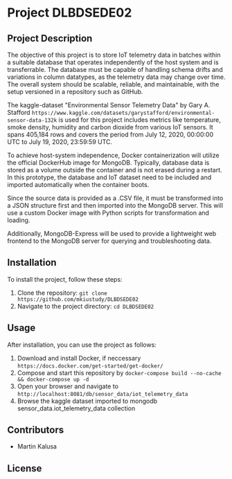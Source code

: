 # Project DLBDSEDE02

## Project Description
The objective of this project is to store IoT telemetry data in batches within a suitable database that operates independently of the host system and is transferrable. The database must be capable of handling schema drifts and variations in column datatypes, as the telemetry data may change over time. The overall system should be scalable, reliable, and maintainable, with the setup versioned in a repository such as GitHub.

The kaggle-dataset "Environmental Sensor Telemetry Data" by Gary A. Stafford `https://www.kaggle.com/datasets/garystafford/environmental-sensor-data-132k` is used for this project includes metrics like temperature, smoke density, humidity and carbon dioxide from various IoT sensors. It spans 405,184 rows and covers the period from July 12, 2020, 00:00:00 UTC to July 19, 2020, 23:59:59 UTC.

To achieve host-system independence, Docker containerization will utilize the official DockerHub image for MongoDB. Typically, database data is stored as a volume outside the container and is not erased during a restart. In this prototype, the database and IoT dataset need to be included and imported automatically when the container boots. 

Since the source data is provided as a .CSV file, it must be transformed into a JSON structure first and then imported into the MongoDB server. This will use a custom Docker image with Python scripts for transformation and loading. 

Additionally, MongoDB-Express will be used to provide a lightweight web frontend to the MongoDB server for querying and troubleshooting data.


## Installation
To install the project, follow these steps:
1. Clone the repository: `git clone https://github.com/mkiustudy/DLBDSEDE02`
2. Navigate to the project directory: `cd DLBDSEDE02`

## Usage
After installation, you can use the project as follows:
1. Download and install Docker, if neccessary `https://docs.docker.com/get-started/get-docker/`
1. Compose and start this repository by `docker-compose build --no-cache && docker-compose up -d`
2. Open your browser and navigate to `http://localhost:8081/db/sensor_data/iot_telemetry_data`
3. Browse the kaggle dataset imported to mongodb sensor_data.iot_telemetry_data collection

## Contributors
- Martin Kalusa

## License
